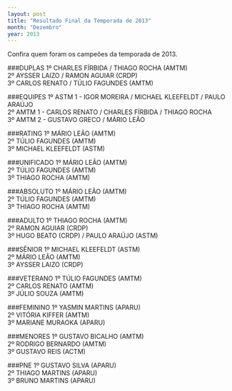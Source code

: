 ```yaml
---
layout: post
title: "Resultado Final da Temporada de 2013"
month: "Dezembro"
year: 2013
---
```


Confira quem foram os campeões da temporada de 2013.

<!-- more -->

###DUPLAS
1º CHARLES FÍRBIDA / THIAGO ROCHA (AMTM)<br/>
2º AYSSER LAIZO / RAMON AGUIAR (CRDP)<br/>
3º CARLOS RENATO / TÚLIO FAGUNDES (AMTM)

###EQUIPES
1º  ASTM 1 - IGOR MOREIRA / MICHAEL KLEEFELDT / PAULO ARAÚJO<br/>
2º  AMTM 1 - CARLOS RENATO / CHARLES FÍRBIDA / THIAGO ROCHA<br/>
3º  AMTM 2 - GUSTAVO GRECO / MÁRIO LEÃO

###RATING
1º MÁRIO LEÃO (AMTM)<br/>
2º TÚLIO FAGUNDES (AMTM)<br/>
3º MICHAEL KLEEFELDT (ASTM)

###UNIFICADO
1º MÁRIO LEÃO (AMTM)<br/>
2º TÚLIO FAGUNDES (AMTM)<br/>
3º THIAGO ROCHA (AMTM)

###ABSOLUTO
1º MÁRIO LEÃO (AMTM)<br/>
2º TÚLIO FAGUNDES (AMTM)<br/>
3º THIAGO ROCHA (AMTM)

###ADULTO
1º THIAGO ROCHA (AMTM)<br/>
2º RAMON AGUIAR (CRDP)<br/>
3º HUGO BEATO (CRDP) / PAULO ARAÚJO (ASTM)

###SÊNIOR
1º MICHAEL KLEEFELDT (ASTM)<br/>
2º MÁRIO LEÃO (AMTM)<br/>
3º AYSSER LAIZO (CRDP)

###VETERANO
1º TÚLIO FAGUNDES (AMTM)<br/>
2º CARLOS RENATO (AMTM)<br/>
3º JÚLIO SOUZA (AMTM)

###FEMININO
1º YASMIN MARTINS (APARU)<br/>
2º VITÓRIA KIFFER (AMTM)<br/>
3º MARIANE MURAOKA (APARU)

###MENORES
1º GUSTAVO BICALHO (AMTM)<br/>
2º RODRIGO BERNARDO (AMTM)<br/>
3º GUSTAVO REIS (ACTM)

###PNE
1º GUSTAVO SILVA (APARU)<br/>
2º THIAGO MARTINS (APARU)<br/>
3º BRUNO MARTINS (APARU)
